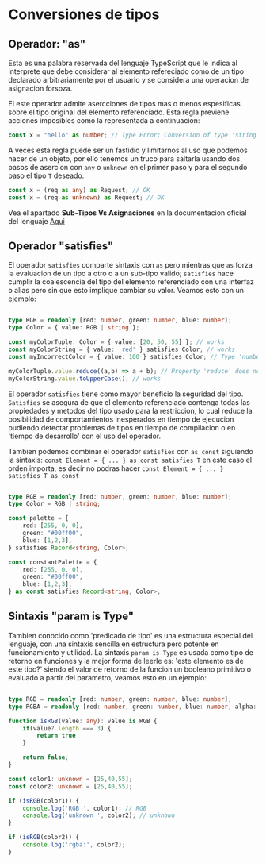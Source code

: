 # Conversiones de tipos

## Operador: "as"

Esta es una palabra reservada del lenguaje TypeScript que le indica al interprete que debe considerar al elemento refereciado como de un tipo declarado arbitrariamente por el usuario y se considera una operacion de asignacion forsoza.

El este operador admite asercciones de tipos mas o menos espesificas sobre el tipo original del elemento referenciado. Esta regla previene acciones imposibles como la representada a continuacion:

```TypeScript
const x = "hello" as number; // Type Error: Conversion of type 'string' to type 'number' may be a mistake because neither type sufficiently overlaps with the other. If this was intentional, convert the expression to 'unknown' first.
```

A veces esta regla puede ser un fastidio y limitarnos al uso que podemos hacer de un objeto, por ello tenemos un truco para saltarla usando dos pasos de asercion con `any` o `unknown` en el primer paso y para el segundo paso el tipo `T` deseado.

```TypeScript
const x = (req as any) as Request; // OK
const x = (req as unknown) as Request; // OK
```

Vea el apartado **Sub-Tipos Vs Asignaciones** en la documentacion oficial del lenguaje [Aqui](https://www.typescriptlang.org/docs/handbook/type-compatibility.html#subtype-vs-assignment)

## Operador "satisfies"

El operador `satisfies` comparte sintaxis con `as` pero mientras que `as` forza la evaluacion de un tipo a otro o a un sub-tipo valido; `satisfies` hace cumplir la coalescencia del tipo del elemento referenciado con una interfaz o alias pero sin que esto implique cambiar su valor. Veamos esto con un ejemplo:

```TypeScript

type RGB = readonly [red: number, green: number, blue: number];
type Color = { value: RGB | string };

const myColorTuple: Color = { value: [20, 50, 55] }; // works
const myColorString = { value: 'red' } satisfies Color; // works
const myIncorrectColor = { value: 100 } satisfies Color; // Type 'number' is not assignable to type 'string | RGB'.

myColorTuple.value.reduce((a,b) => a + b); // Property 'reduce' does not exist on type 'string | RGB'.
myColorString.value.toUpperCase(); // works

```

El operador `satisfies` tiene como mayor beneficio la seguridad del tipo. `Satisfies` se asegura de que el elemento referenciado contenga todas las propiedades y metodos del tipo usado para la restriccion, lo cual reduce la posibilidad de comportamientos inesperados en tiempo de ejecucion pudiendo detectar problemas de tipos en tiempo de compilacion o en 'tiempo de desarrollo' con el uso del operador.

Tambien podemos combinar el operador `satisfies` con `as const` siguiendo la sintaxis: `const Element = { ... } as const satisfies T` en este caso el orden importa, es decir no podras hacer `const Element = { ... } satisfies T as const`

```TypeScript

type RGB = readonly [red: number, green: number, blue: number];
type Color = RGB | string;

const palette = {
    red: [255, 0, 0],
    green: "#00ff00",
    blue: [1,2,3],
} satisfies Record<string, Color>;

const constantPalette = {
    red: [255, 0, 0],
    green: "#00ff00",
    blue: [1,2,3],
} as const satisfies Record<string, Color>;

```

## Sintaxis "param is Type"

Tambien conocido como 'predicado de tipo' es una estructura especial del lenguaje, con una sintaxis sencilla en estructura pero potente en funcionamiento y utilidad. La sintaxis `param is Type` es usada como tipo de retorno en funciones y la mejor forma de leerle es: 'este elemento es de este tipo?' siendo el valor de retorno de la funcion un booleano primitivo o evaluado a partir del parametro, veamos esto en un ejemplo:

```TypeScript

type RGB = readonly [red: number, green: number, blue: number];
type RGBA = readonly [red: number, green: number, blue: number, alpha: number];

function isRGB(value: any): value is RGB {
    if(value?.length === 3) {
        return true
    }

    return false;
}

const color1: unknown = [25,40,55];
const color2: unknown = [25,40,55];

if (isRGB(color1)) {
    console.log('RGB ', color1); // RGB
    console.log('unknown ', color2); // unknown
}

if (isRGB(color2)) {
    console.log('rgba:', color2);
}
```
